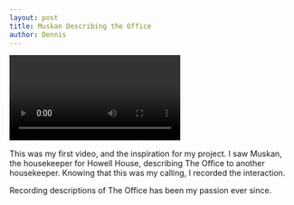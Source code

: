 ```yaml
---
layout: post
title: Muskan Describing the Office
author: Dennis
---
```


<video width = "60%" controls>
  <source src="/Videos/Muskan.mp4" type = "video/mp4">
</video>

This was my first video, and the inspiration for my project.
I saw Muskan, the housekeeper for Howell House, describing The Office to
another housekeeper. Knowing that this was my calling, I recorded the interaction.

Recording descriptions of The Office has been my passion ever since.
